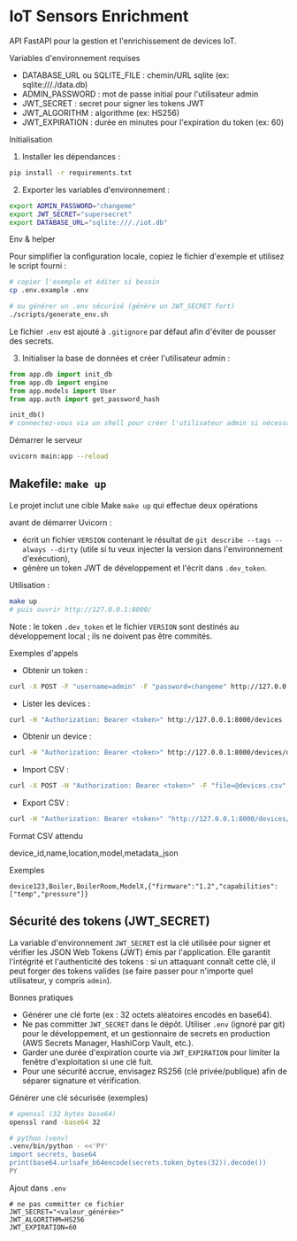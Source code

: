 # IoT Sensors Enrichment

API FastAPI pour la gestion et l'enrichissement de devices IoT.

Variables d'environnement requises

- DATABASE_URL ou SQLITE_FILE : chemin/URL sqlite (ex: sqlite:///./data.db)
- ADMIN_PASSWORD : mot de passe initial pour l'utilisateur admin
- JWT_SECRET : secret pour signer les tokens JWT
- JWT_ALGORITHM : algorithme (ex: HS256)
- JWT_EXPIRATION : durée en minutes pour l'expiration du token (ex: 60)

Initialisation

1. Installer les dépendances :

```bash
pip install -r requirements.txt
```

2. Exporter les variables d'environnement :

```bash
export ADMIN_PASSWORD="changeme"
export JWT_SECRET="supersecret"
export DATABASE_URL="sqlite:///./iot.db"
```

Env & helper

Pour simplifier la configuration locale, copiez le fichier d'exemple et utilisez le script fourni :

```bash
# copier l'exemple et éditer si besoin
cp .env.example .env

# ou générer un .env sécurisé (génère un JWT_SECRET fort)
./scripts/generate_env.sh
```

Le fichier `.env` est ajouté à `.gitignore` par défaut afin d'éviter de pousser des secrets.

3. Initialiser la base de données et créer l'utilisateur admin :

```python
from app.db import init_db
from app.db import engine
from app.models import User
from app.auth import get_password_hash

init_db()
# connectez-vous via un shell pour créer l'utilisateur admin si nécessaire
```

Démarrer le serveur

```bash
uvicorn main:app --reload
```

## Makefile: `make up`

Le projet inclut une cible Make `make up` qui effectue deux opérations

avant de démarrer Uvicorn :

- écrit un fichier `VERSION` contenant le résultat de
	`git describe --tags --always --dirty` (utile si tu veux injecter la
	version dans l'environnement d'exécution),
- génère un token JWT de développement et l'écrit dans `.dev_token`.

Utilisation :

```bash
make up
# puis ouvrir http://127.0.0.1:8000/
```

Note : le token `.dev_token` et le fichier `VERSION` sont destinés au
développement local ; ils ne doivent pas être commités.

Exemples d'appels

- Obtenir un token :

```bash
curl -X POST -F "username=admin" -F "password=changeme" http://127.0.0.1:8000/auth/token
```

- Lister les devices :

```bash
curl -H "Authorization: Bearer <token>" http://127.0.0.1:8000/devices
```

- Obtenir un device :

```bash
curl -H "Authorization: Bearer <token>" http://127.0.0.1:8000/devices/device123
```

- Import CSV :

```bash
curl -X POST -H "Authorization: Bearer <token>" -F "file=@devices.csv" http://127.0.0.1:8000/devices/csv
```

- Export CSV :

```bash
curl -H "Authorization: Bearer <token>" "http://127.0.0.1:8000/devices/csv?path=/tmp/devices.csv"
```

Format CSV attendu

device_id,name,location,model,metadata_json

Exemples

```csv
device123,Boiler,BoilerRoom,ModelX,{"firmware":"1.2","capabilities":["temp","pressure"]}
```

## Sécurité des tokens (JWT_SECRET)

La variable d'environnement `JWT_SECRET` est la clé utilisée pour signer
et vérifier les JSON Web Tokens (JWT) émis par l'application. Elle
garantit l'intégrité et l'authenticité des tokens : si un attaquant connaît
cette clé, il peut forger des tokens valides (se faire passer pour
n'importe quel utilisateur, y compris `admin`).

Bonnes pratiques

- Générer une clé forte (ex : 32 octets aléatoires encodés en base64).
- Ne pas committer `JWT_SECRET` dans le dépôt. Utiliser `.env` (ignoré par
 git) pour le développement, et un gestionnaire de secrets en production
 (AWS Secrets Manager, HashiCorp Vault, etc.).
- Garder une durée d'expiration courte via `JWT_EXPIRATION` pour limiter la
 fenêtre d'exploitation si une clé fuit.
- Pour une sécurité accrue, envisagez RS256 (clé privée/publique) afin de
 séparer signature et vérification.

Générer une clé sécurisée (exemples)

```bash
# openssl (32 bytes base64)
openssl rand -base64 32

# python (venv)
.venv/bin/python - <<'PY'
import secrets, base64
print(base64.urlsafe_b64encode(secrets.token_bytes(32)).decode())
PY
```

Ajout dans `.env`

```text
# ne pas committer ce fichier
JWT_SECRET="<valeur_générée>"
JWT_ALGORITHM=HS256
JWT_EXPIRATION=60
```
